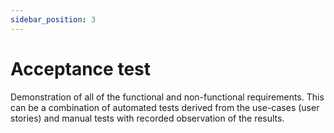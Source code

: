 ```yaml
---
sidebar_position: 3
---
```


# Acceptance test

Demonstration of all of the functional and non-functional requirements. This can be a combination of automated tests derived from the use-cases (user stories) and manual tests with recorded observation of the results.
